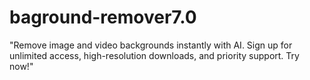 # baground-remover7.0
"Remove image and video backgrounds instantly with AI. Sign up for unlimited access, high-resolution downloads, and priority support. Try now!"
